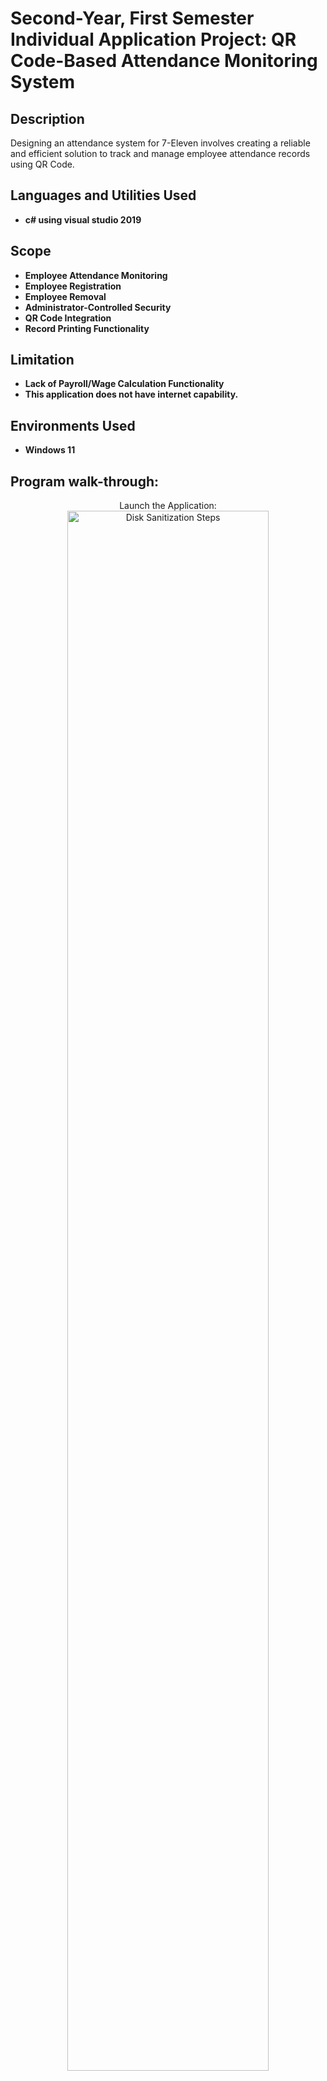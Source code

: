 <h1>Second-Year, First Semester Individual Application Project: QR Code-Based Attendance Monitoring System</h1>



<h2>Description</h2>
Designing an attendance system for 7-Eleven involves creating a reliable and efficient solution to track and manage employee attendance records using QR Code.
<br />


<h2>Languages and Utilities Used</h2>

- <b>c# using visual studio 2019</b>


<h2>Scope</h2>

- <b>Employee Attendance Monitoring</b>
- <b>Employee Registration</b>
- <b>Employee Removal</b>
- <b>Administrator-Controlled Security</b>
- <b>QR Code Integration</b>
- <b>Record Printing Functionality</b>

<h2>Limitation</h2>

- <b>Lack of Payroll/Wage Calculation Functionality</b>
- <b>This application does not have internet capability.</b> 


<h2>Environments Used </h2>

- <b>Windows 11</b> 

<h2>Program walk-through:</h2>

<p align="center">
Launch the Application: <br/>
<img src="https://i.imgur.com/qPjANiT.png" height="80%" width="80%" alt="Disk Sanitization Steps"/>
<br />
<br />
Register Authorization:  <br/>
<img src="https://i.imgur.com/e7CblYW.png" height="80%" width="80%" alt="Disk Sanitization Steps"/>
<br />
<br />
Registration Form,Generating QRcode,Saved QRcode: <br/>
<img src="https://i.imgur.com/abIokUZ.png" height="80%" width="80%" alt="Disk Sanitization Steps"/>
<img src="https://i.imgur.com/pxPCb6a.png" height="80%" width="80%" alt="Disk Sanitization Steps"/>
<br />
<br />
qr code generated outside the system, Notiffy not registered:  
<br/>
<img src="https://i.imgur.com/jWYpbJJ.png" height="80%" width="80%" alt="Disk Sanitization Steps"/>
<br />
<br />
Time_in and Time_out:  <br/>
<img src="https://i.imgur.com/dcAVNzV.png" height="80%" width="80%" alt="Disk Sanitization Steps"/>
<img src="https://i.imgur.com/uiVE8Hu.png" height="80%" width="80%" alt="Disk Sanitization Steps"/>
<br />
<br />
Record form and Export to excel:  <br/>
<img src="https://i.imgur.com/Kl2W8Iy.png" height="80%" width="80%" alt="Disk Sanitization Steps"/>
<img src="https://i.imgur.com/vsq7z5i.png" height="80%" width="80%" alt="Disk Sanitization Steps"/>
<br />
</p>

<!--
 ```diff
- text in red
+ text in green
! text in orange
# text in gray
@@ text in purple (and bold)@@
```
--!>
